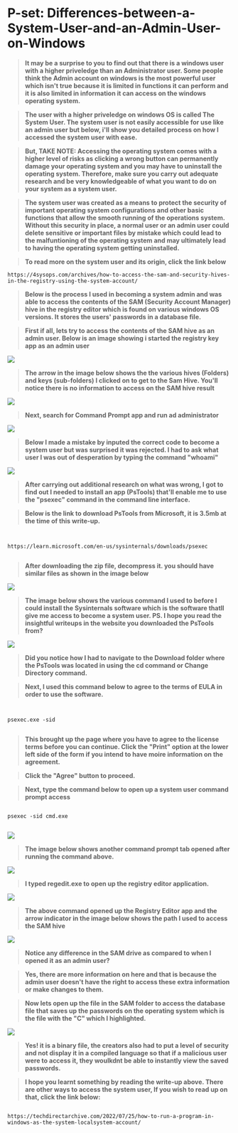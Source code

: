 # P-set: Differences-between-a-System-User-and-an-Admin-User-on-Windows

> **It may be a surprise to you to find out that there is a windows user with a higher priveledge than an Administrator user. Some people think the Admin account on windows is the most powerful user which isn't true because it is limited in functions it can perform and it is also limited in information it can access on the windows operating system.** 

> **The user with a higher priveledge on windows OS is called The System User. The system user is not easily accessible for use like an admin user but below, i'll show you detailed process on how I accessed the system user with ease.**

> **But, TAKE NOTE: Accessing the operating system comes with a higher level of risks as clicking a wrong button can permanently damage your operating system and you may have to uninstall the operating system. Therefore, make sure you carry out adequate research and be very knowledgeable of what you want to do on your system as a system user.**

> **The system user was created as a means to protect the security of important operating system configurations and other basic functions that allow the smooth running of the operations system. Without this security in place, a normal user or an admin user could delete sensitive or important files by mistake which could lead to the malfuntioning of the operating system and may ultimately lead to having the operating system getting uninstalled.**

> **To read more on the system user and its origin, click the link below**

```
https://4sysops.com/archives/how-to-access-the-sam-and-security-hives-in-the-registry-using-the-system-account/

```

> **Below is the process I used in becoming a system admin and was able to access the contents of the SAM (Security Account Manager) hive in the registry editor which is found on various windows OS versions. It stores the users' passwords in a database file.** 


> **First if all, lets try to access the contents of the SAM hive as an admin user. Below is an image showing i started the registry key app as an admin user**

![](https://github.com/xst0rmy/Differences-between-a-System-User-and-an-Admin-User-on-Windows/blob/main/Images/sid%201.png)

> **The arrow in the image below shows the the various hives (Folders) and keys (sub-folders) I clicked on to get to the Sam Hive. You'll notice there is no information to access on the SAM hive result**

![](https://github.com/xst0rmy/Differences-between-a-System-User-and-an-Admin-User-on-Windows/blob/main/Images/sid%202.png)

> **Next, search for Command Prompt app and run ad administrator**

![](https://github.com/xst0rmy/Differences-between-a-System-User-and-an-Admin-User-on-Windows/blob/main/Images/sid%203.png)

> **Below I made a mistake by inputed the correct code to become a system user but was surprised it was rejected. I had to ask what user I was out of desperation by typing the command "whoami"**

![](https://github.com/xst0rmy/Differences-between-a-System-User-and-an-Admin-User-on-Windows/blob/main/Images/sid%204.png)

> **After carrying out additional research on what was wrong, I got to find out I needed to install an app (PsTools) that'll enable me to use the "psexec" command in the command line interface.**

> **Below is the link to download PsTools from Microsoft, it is 3.5mb at the time of this write-up.**

```


https://learn.microsoft.com/en-us/sysinternals/downloads/psexec


```

> **After downloading the zip file, decompress it. you should have similar files as shown in the image below**

![](https://github.com/xst0rmy/Differences-between-a-System-User-and-an-Admin-User-on-Windows/blob/main/Images/sid%205.png)

> **The image below shows the various command I used to before I could install the Sysinternals software which is the software thatll give me access to become a system user. PS. I hope you read the insightful writeups in the website you downloaded the PsTools from?**  

![](https://github.com/xst0rmy/Differences-between-a-System-User-and-an-Admin-User-on-Windows/blob/main/Images/sid%206.png)

> **Did you notice how I had to navigate to the Download folder where the PsTools was located in using the cd command or Change Directory command.**

> **Next, I used this command below to agree to the terms of EULA in order to use the software.**

```


psexec.exe -sid


```

> **This brought up the page where you have to agree to the license terms before you can continue. Click the "Print" option at the lower left side of the form if you intend to have moire information on the agreement.**

> **Click the "Agree" button to proceed.**

> **Next, type the command below to open up a system user command prompt access**

```

psexec -sid cmd.exe


```

![](https://github.com/xst0rmy/Differences-between-a-System-User-and-an-Admin-User-on-Windows/blob/main/Images/sid%207.png)

> **The image below shows another command prompt tab opened after running the command above.**

![](https://github.com/xst0rmy/Differences-between-a-System-User-and-an-Admin-User-on-Windows/blob/main/Images/sid%208.png)

> **I typed regedit.exe to open up the registry editor application.**

![](https://github.com/xst0rmy/Differences-between-a-System-User-and-an-Admin-User-on-Windows/blob/main/Images/sid%209.png)

> **The above command opened up the Registry Editor app and the arrow indicator in the image below shows the path I used to access the SAM hive**

![](https://github.com/xst0rmy/Differences-between-a-System-User-and-an-Admin-User-on-Windows/blob/main/Images/sid%2010.png)

> **Notice any difference in the SAM drive as compared to when I opened it as an admin user?**

> **Yes, there are more information on here and that is because the admin user doesn't have the right to access these extra information or make changes to them.**

> **Now lets open up the file in the SAM folder to access the database file that saves up the passwords on the operating system which is the file with the "C" which I highlighted.**

![](https://github.com/xst0rmy/Differences-between-a-System-User-and-an-Admin-User-on-Windows/blob/main/Images/sid%2011.png)

> **Yes! it is a binary file, the creators also had to put a level of security and not display it in a compiled language so that if a malicious user were to access it, they woulkdnt be able to instantly view the saved passwords.**

> **I hope you learnt something by reading the write-up above. There are other ways to access the system user, If you wish to read up on that, click the link below:**

```

https://techdirectarchive.com/2022/07/25/how-to-run-a-program-in-windows-as-the-system-localsystem-account/


```






